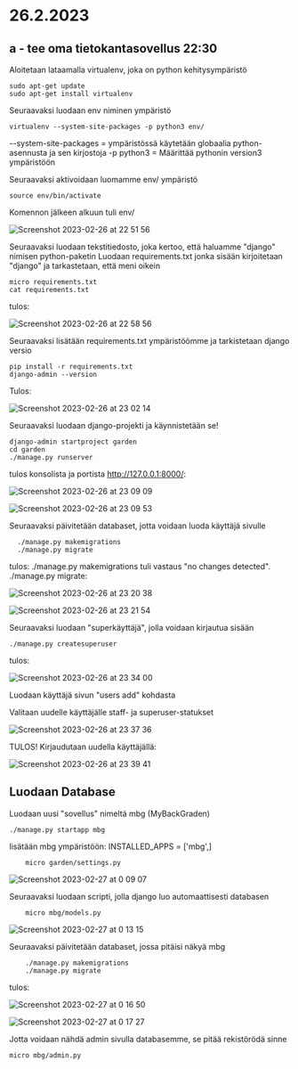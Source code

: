 # 26.2.2023 

## a - tee oma tietokantasovellus 22:30

Aloitetaan lataamalla virtualenv, joka on python kehitysympäristö

    sudo apt-get update
    sudo apt-get install virtualenv
    
Seuraavaksi luodaan env niminen ympäristö

    virtualenv --system-site-packages -p python3 env/
    
--system-site-packages = ympäristössä käytetään globaalia python-asennusta ja sen kirjostoja
-p python3 = Määrittää pythonin version3 ympäristöön

Seuraavaksi aktivoidaan luomamme env/ ympäristö

    source env/bin/activate
    
Komennon jälkeen alkuun tuli env/

![Screenshot 2023-02-26 at 22 51 56](https://user-images.githubusercontent.com/104775534/221436565-e90887eb-dab8-4e4d-a5b2-086a58bd0709.png)

Seuraavaksi luodaan tekstitiedosto, joka kertoo, että haluamme "django" nimisen python-paketin
Luodaan requirements.txt jonka sisään kirjoitetaan "django" ja tarkastetaan, että meni oikein

    micro requirements.txt
    cat requirements.txt
    
tulos: 
    
![Screenshot 2023-02-26 at 22 58 56](https://user-images.githubusercontent.com/104775534/221436943-9b373fc2-49f6-4995-9a44-d0c947fc991a.png)

Seuraavaksi lisätään requirements.txt ympäristöömme ja tarkistetaan django versio

    pip install -r requirements.txt
    django-admin --version
    
Tulos: 

![Screenshot 2023-02-26 at 23 02 14](https://user-images.githubusercontent.com/104775534/221437095-c4d31aa3-74ee-4a66-bf16-680c4613a8ab.png)

Seuraavaksi luodaan django-projekti ja käynnistetään se!

    django-admin startproject garden
    cd garden
    ./manage.py runserver
    
tulos konsolista ja portista http://127.0.0.1:8000/: 
    
![Screenshot 2023-02-26 at 23 09 09](https://user-images.githubusercontent.com/104775534/221437430-bf68fbdd-33be-4504-9828-d8d3f763dd40.png)

![Screenshot 2023-02-26 at 23 09 53](https://user-images.githubusercontent.com/104775534/221437469-c954717a-8286-4928-9e5f-87061ef04d8e.png)

Seuraavaksi päivitetään databaset, jotta voidaan luoda käyttäjä sivulle

      ./manage.py makemigrations
      ./manage.py migrate

tulos: ./manage.py makemigrations tuli vastaus "no changes detected".
./manage.py migrate: 

![Screenshot 2023-02-26 at 23 20 38](https://user-images.githubusercontent.com/104775534/221437942-c12a4b33-0f28-4079-a58e-ef25a447048d.png)

![Screenshot 2023-02-26 at 23 21 54](https://user-images.githubusercontent.com/104775534/221438004-c6650976-bdb7-4ee1-b969-5009f7a1abe7.png)

Seuraavaksi luodaan "superkäyttäjä", jolla voidaan kirjautua sisään

    ./manage.py createsuperuser
    
tulos: 

![Screenshot 2023-02-26 at 23 34 00](https://user-images.githubusercontent.com/104775534/221438684-f9295903-6b01-49bf-b844-595aa04097fb.png)

Luodaan käyttäjä sivun "users     add" kohdasta


Valitaan uudelle käyttäjälle staff- ja superuser-statukset

![Screenshot 2023-02-26 at 23 37 36](https://user-images.githubusercontent.com/104775534/221438903-d472cd3b-c0c9-4c58-a173-a7db8c77b866.png)

TULOS! Kirjaudutaan uudella käyttäjällä: 

![Screenshot 2023-02-26 at 23 39 41](https://user-images.githubusercontent.com/104775534/221439041-791ff31a-a81a-43a8-a63d-a722ff1bc1b7.png)

## Luodaan Database

Luodaan uusi "sovellus" nimeltä mbg (MyBackGraden)

    ./manage.py startapp mbg
    
lisätään mbg ympäristöön: INSTALLED_APPS = ['mbg',]

        micro garden/settings.py 

![Screenshot 2023-02-27 at 0 09 07](https://user-images.githubusercontent.com/104775534/221440413-f7a74243-25ba-4111-b3f1-bf7095bd9624.png)

Seuraavaksi luodaan scripti, jolla django luo automaattisesti databasen

        micro mbg/models.py
        
![Screenshot 2023-02-27 at 0 13 15](https://user-images.githubusercontent.com/104775534/221440591-12f0e9ee-bd05-4194-84ca-4cab9352feac.png)

Seuraavaksi päivitetään databaset, jossa pitäisi näkyä mbg

        ./manage.py makemigrations
        ./manage.py migrate
        
tulos: 

![Screenshot 2023-02-27 at 0 16 50](https://user-images.githubusercontent.com/104775534/221440763-72ca5ebc-7e5e-43a5-ad85-d3ee77a92051.png)

![Screenshot 2023-02-27 at 0 17 27](https://user-images.githubusercontent.com/104775534/221440787-ff954510-aaf0-4e11-a9cc-2360fdca8702.png)
    
Jotta voidaan nähdä admin sivulla databasemme, se pitää rekistörödä sinne

    micro mbg/admin.py
    

        
        



